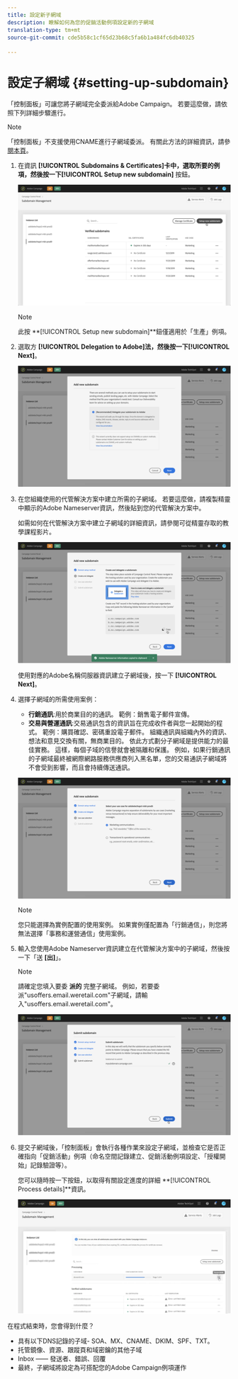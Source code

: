 ```yaml
---
title: 設定新子網域
description: 瞭解如何為您的促銷活動例項設定新的子網域
translation-type: tm+mt
source-git-commit: cde5b58c1cf65d23b68c5fa6b1a484fc6db40325

---
```



# 設定子網域 {#setting-up-subdomain}

「控制面板」可讓您將子網域完全委派給Adobe Campaign。 若要這麼做，請依照下列詳細步驟進行。

>[!NOTE]
>
>「控制面板」不支援使用CNAME進行子網域委派。 有關此方法的詳細資訊，請參 [閱本頁](https://helpx.adobe.com/campaign/kb/domain-name-delegation.html)。

1. 在資訊 **[!UICONTROL Subdomains & Certificates]**卡中，選取所要的例項，然後按一下**[!UICONTROL Setup new subdomain]** 按鈕。

   ![](assets/subdomain1.png)

   >[!NOTE]
   >
   >此按 **[!UICONTROL Setup new subdomain]**鈕僅適用於「生產」例項。

1. 選取方 **[!UICONTROL Delegation to Adobe]**法，然後按一下**[!UICONTROL Next]**。

   ![](assets/subdomain3.png)

1. 在您組織使用的代管解決方案中建立所需的子網域。 若要這麼做，請複製精靈中顯示的Adobe Nameserver資訊，然後貼到您的代管解決方案中。

   如需如何在代管解決方案中建立子網域的詳細資訊，請參閱可從精靈存取的教學課程影片。

   ![](assets/subdomain4.png)

   使用對應的Adobe名稱伺服器資訊建立子網域後，按一下 **[!UICONTROL Next]**。

1. 選擇子網域的所需使用案例：

   * **行銷通訊**:用於商業目的的通訊。 範例：銷售電子郵件宣傳。
   * **交易與營運通訊**:交易通訊包含的資訊旨在完成收件者與您一起開始的程式。 範例：購買確認、密碼重設電子郵件。 組織通訊與組織內外的資訊、想法和意見交換有關，無商業目的。
   依此方式劃分子網域是提供能力的最佳實務。 這樣，每個子域的信譽就會被隔離和保護。 例如，如果行銷通訊的子網域最終被網際網路服務供應商列入黑名單，您的交易通訊子網域將不會受到影響，而且會持續傳送通訊。

   ![](assets/subdomain5.png)

   >[!NOTE]
   >
   >您只能選擇為實例配置的使用案例。 如果實例僅配置為「行銷通信」，則您將無法選擇「事務和運營通信」使用案例。

1. 輸入您使用Adobe Nameserver資訊建立在代管解決方案中的子網域，然後按一下「送 **[出]**」。

   >[!NOTE]
   >
   > 請確定您填入要委 **派的** 完整子網域。 例如，若要委派&quot;usoffers.email.weretail.com&quot;子網域，請輸入&quot;usoffers.email.weretail.com&quot;。

   ![](assets/subdomain6.png)

1. 提交子網域後，「控制面板」會執行各種作業來設定子網域，並檢查它是否正確指向「促銷活動」例項（命名空間記錄建立、促銷活動例項設定、「授權開始」記錄驗證等）。

   您可以隨時按一下按鈕，以取得有關設定進度的詳細 **[!UICONTROL Process details]**資訊。

   ![](assets/subdomain7.png)

在程式結束時，您會得到什麼？
* 具有以下DNS記錄的子域- SOA、MX、CNAME、DKIM、SPF、TXT。
* 托管鏡像、資源、跟蹤頁和域密鑰的其他子域
* Inbox —— 發送者、錯誤、回覆
* 最終，子網域將設定為可搭配您的Adobe Campaign例項運作
